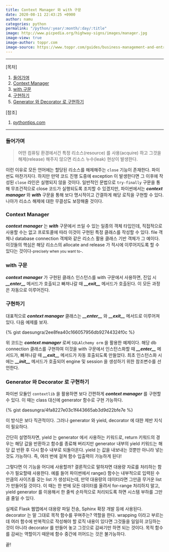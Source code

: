 ```yaml
---
title: Context Manager 와 with 구문
date: 2020-08-11 22:43:25 +0900
author: namu
categories: python
permalink: "/python/:year/:month/:day/:title"
image: http://www.picpedia.org/highway-signs/images/manager.jpg
image-view: true
image-author: toppr.com
image-source: https://www.toppr.com/guides/business-management-and-entrepreneurship/nature-of-management-and-its-process/tasks-and-responsibilities-of-professional-managers/
---
```



---

[목차]

1. [들어가며](#들어가며)
2. [Context Manager](#context-manager)
3. [with 구문](#with-구문)
4. [구현하기](#구현하기)
5. [Generator 와 Decorator 로 구현하기](#generator-와-decorator-로-구현하기)

[참조]

1. [pythontips.com](https://book.pythontips.com/en/latest/context_managers.html)

---

### 들어가며

> 어떤 컴퓨팅 환경에서건 특정 리소스(resource) 를 사용(acquire) 하고 그것을 해제(release) 해주지 않으면 리소스 누수(leak) 현상이 발생한다.

이런 이유로 모든 언어에는 할당된 리소스를 해제해주는 ```close``` 기능이 존재한다. 파이썬도 마찬가지다.
하지만 만약 코드 진행 도중에 exception 이 발생한다면 그 이후에 작성된 ```close``` 라인은 실행되지 않을 것이다.
일반적인 문법으로 ```try-finally``` 구문을 통해 무조건적으로 close 코드가 실행되도록 조치할 수 있겠지만,
파이썬에서는 **_context manager_** 와 **_with_** 구문을 통해 보다 명시적이고 간결하게 해당 로직을 구현할 수 있다.
나아가 리소스 해제에 대한 무결성도 보장해줄 것이다.

### Context Manager

**_context manager_** 는 **_with_** 구문에서 쓰일 수 있는 일종의 객체 타입인데,
직접적으로 사용할 수는 없고 프로토콜에 따라 이것이 구현된 특정 클래스를 작성할 수 있다.
file 객체나 database connection 객체와 같은 리소스 활용 클래스 기반 객체가 그 예이다.
이것들의 핵심은 해당 리소스의 allocate and release 가
적시에 이루어지도록 할 수 있다는 것이다<small>-precisely when you want to-</small>.

### with 구문

**_context manager_** 가 구현된 클래스 인스턴스를 with 구문에서 사용하면,
진입 시 **_\_\_enter\_\__** 메서드가 호출되고 빠져나갈 때 **_\_\_exit\_\__** 메서드가 호출된다.
이 모든 과정은 자동으로 이루어진다.

### 구현하기

대표적으로 **_context manager_** 클래스는 **_\_\_enter\_\__** 와 **_\_\_exit\_\__** 메서드로 이루어져 있다. 다음 예제를 보자.

{% gist daesungra/2ee8fea40c166057956db92744324f0c %}

위 코드는 **_context manager_** 로써 ```SQLAlchemy orm``` 을 활용한 예제이다.
해당 db connection 클래스를 구현하여 이것을 with 구문에서 인스턴스화할 때 **_\_\_enter\_\__** 메서드가,
빠져나갈 때 **_\_\_exit\_\__** 메서드가 자동 호출되도록 만들었다.
최초 인스턴스화 시에는 **_\_\_init\_\__** 메서드가 호출되어 engine 및 session 을 생성하기 위한 참조변수를 선언한다.

### Generator 와 Decorator 로 구현하기

파이썬 모듈인 ```contextlib``` 을 활용하면 보다 간편하게 **_context manager_** 를 구현할 수 있다.
이 때는 class 대신에 generator 함수로 구현 가능하다.

{% gist daesungra/4fa8227e03c1f443665ab3d9d22bfe7e %}

이 방식은 보다 직관적이다. 그러나 generator 와 yield, decorator 에 대한 제반 지식이 필요하다.

간단히 설명하자면, yield 는 generator 에서 사용하는 키워드로,
return 키워드의 경우는 해당 값을 반환하고 함수를 종료해 버리지만
generator 내부의 yield 키워드는 해당 값 반환 후 다시 함수 내부로 되돌아온다.
yield 는 값을 내보내는 것뿐만 아니라 넣는 것도 가능하다.
즉, 여러 번에 걸쳐 함수 입출력이 가능하게 된다!

그렇다면 이 기능을 어디에 사용할까?
결론적으로 말하자면 대용량 자료를 처리하는 함수가 필요할때 사용한다.
예를 들어 파이썬에서 range() 함수는 내부적으로 입력된 수 만큼의 사이즈를 갖는 list 가 생성되는데,
만약 대용량의 데이터라면 그만큼 무거운 list 가 만들어질 것이다.
이 때는 한 번에 모든 데이터를 올려서 for-range 처리하지 말고,
yield generator 를 이용해서 한 줄씩 순차적으로 처리되도록 하면 시스템 부하를 그만큼 줄일 수 있다.

실제로 Flask 웹앱에서 대용량 파일 전송, Sphinx 확장 개발 등에 사용된다.
decorator 는 말 그대로 목적 함수를 꾸며주는? 역할을 한다. wrapping 이라고 부르는데
여러 함수에 반복적으로 작성해야 할 로직 내용이 있다면 그것들을 일일히 코딩하는 것이 아니라
decorator 를 만들어 놓고 그것으로 감싸기만 하면 되는 것이다.
목적 함수를 감싸는 역할이기 때문에 함수 중간에 끼어드는 것은 불가능하다.

끝!
